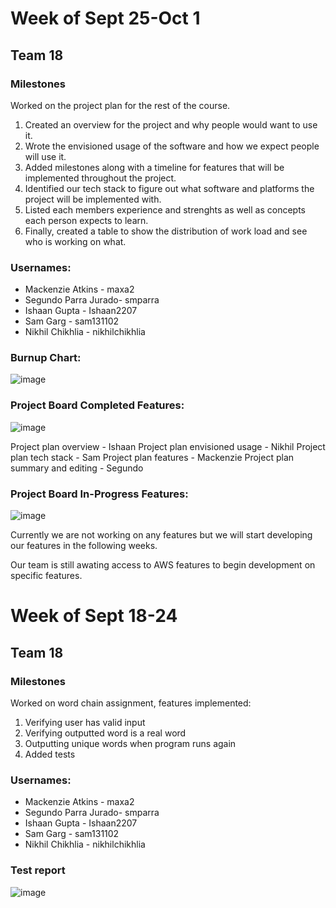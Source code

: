 # Week of Sept 25-Oct 1
## Team 18

### Milestones
Worked on the project plan for the rest of the course. 
1. Created an overview for the project and why people would want to use it.
2. Wrote the envisioned usage of the software and how we expect people will use it.
3. Added milestones along with a timeline for features that will be implemented throughout the project.
4. Identified our tech stack to figure out what software and platforms the project will be implemented with.
5. Listed each members experience and strenghts as well as concepts each person expects to learn.
6. Finally, created a table to show the distribution of work load and see who is working on what.

### Usernames:
- Mackenzie Atkins - maxa2
- Segundo Parra Jurado- smparra
- Ishaan Gupta - Ishaan2207
- Sam Garg - sam131102
- Nikhil Chikhlia - nikhilchikhlia

### Burnup Chart:
![image](https://github.com/COSC-499-W2023/year-long-project-team-18/assets/77289891/58b04c02-a1de-44be-812f-e4f5e838fa9a)

### Project Board Completed Features: 
![image](https://github.com/COSC-499-W2023/year-long-project-team-18/assets/77289891/9b36c0eb-9067-47a7-898a-67bbf55b1e60)

Project plan overview - Ishaan
Project plan envisioned usage - Nikhil
Project plan tech stack - Sam
Project plan features - Mackenzie
Project plan summary and editing - Segundo

### Project Board In-Progress Features: 
![image](https://github.com/COSC-499-W2023/year-long-project-team-18/assets/77289891/e8ac9464-ccdf-41cd-aa85-7eae667491ab)

Currently we are not working on any features but we will start developing our features in the following weeks.

Our team is still awating access to AWS features to begin development on specific features. 

# Week of Sept 18-24
## Team 18

### Milestones
Worked on word chain assignment, features implemented:
1. Verifying user has valid input
2. Verifying outputted word is a real word
3. Outputting unique words when program runs again
4. Added tests

### Usernames:
- Mackenzie Atkins - maxa2
- Segundo Parra Jurado- smparra
- Ishaan Gupta - Ishaan2207
- Sam Garg - sam131102
- Nikhil Chikhlia - nikhilchikhlia

### Test report

![image](https://github.com/COSC-499-W2023/year-long-project-team-18/assets/91855027/c065c7b7-915b-4848-9421-2e1acd6e58fb)
